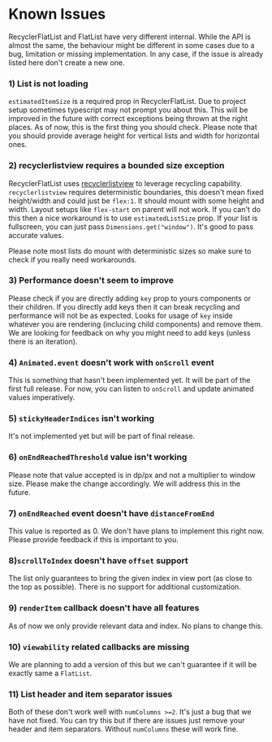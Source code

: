 # Known Issues

RecyclerFlatList and FlatList have very different internal. While the API is almost the same, the behaviour might be different in some cases due to a bug, limitation or missing implementation. In any case, if the issue is already listed here don't create a new one.

### 1) List is not loading

`estimatedItemSize` is a required prop in RecyclerFlatList. Due to project setup sometimes typescript may not prompt you about this. This will be improved in the future with correct exceptions being thrown at the right places. As of now, this is the first thing you should check. Please note that you should provide average height for vertical lists and width for horizontal ones.

### 2) recyclerlistview requires a bounded size exception

RecyclerFlatList uses [recyclerlistview](https://github.com/Flipkart/recyclerlistview) to leverage recycling capability. `recyclerlistview` requires deterministic boundaries, this doesn't mean fixed height/width and could just be `flex:1`. It should mount with some height and width. Layout setups like `flex-start` on parent will not work. If you can't do this then a nice workaround is to use `estimatedListSize` prop. If your list is fullscreen, you can just pass `Dimensions.get("window")`. It's good to pass accurate values.

Please note most lists do mount with deterministic sizes so make sure to check if you really need workarounds.

### 3) Performance doesn't seem to improve
Please check if you are directly adding `key` prop to yours components or their children. If you directly add keys then it can break recycling and performance will not be as expected. Looks for usage of `key` inside whatever you are rendering (inclucing child components) and remove them. We are looking for feedback on why you might need to add keys (unless there is an iteration).

### 4) `Animated.event` doesn't work with `onScroll` event

This is something that hasn't been implemented yet. It will be part of the first full release. For now, you can listen to `onScroll` and update animated values imperatively.

### 5) `stickyHeaderIndices` isn't working

It's not implemented yet but will be part of final release.

### 6) `onEndReachedThreshold` value isn't working

Please note that value accepted is in dp/px and not a multiplier to window size. Please make the change accordingly. We will address this in the future.

### 7) `onEndReached` event doesn't have `distanceFromEnd`

This value is reported as 0. We don't have plans to implement this right now. Please provide feedback if this is important to you.

### 8)`scrollToIndex` doesn't have `offset` support

The list only guarantees to bring the given index in view port (as close to the top as possible). There is no support for additional customization.

### 9) `renderItem` callback doesn't have all features

As of now we only provide relevant data and index. No plans to change this.

### 10) `viewability` related callbacks are missing

We are planning to add a version of this but we can't guarantee if it will be exactly same a `FlatList`.

### 11) List header and item separator issues

Both of these don't work well with `numColumns >=2`. It's just a bug that we have not fixed. You can try this but if there are issues just remove your header and item separators. Without `numColumns` these will work fine.
